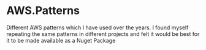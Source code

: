 # AWS.Patterns
Different AWS patterns which I have used over the years. I found myself repeating the same patterns in different projects and felt it would be best for it to be made available as a Nuget Package

